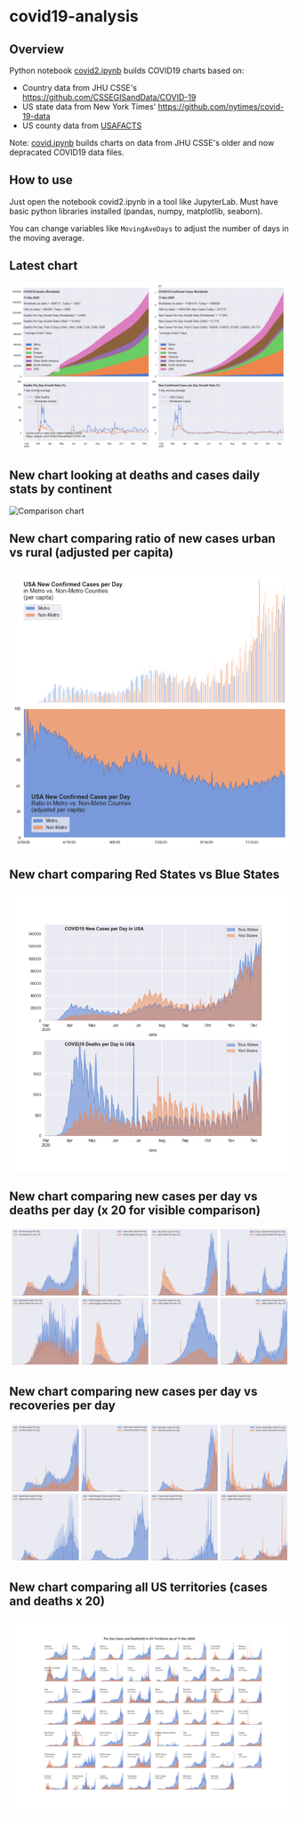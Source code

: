 # covid19-analysis

## Overview
Python notebook [covid2.ipynb](https://github.com/danlaw/covid19-analysis/blob/master/covid2.ipynb) builds COVID19 charts based on:
* Country data from JHU CSSE's https://github.com/CSSEGISandData/COVID-19
* US state data from New York Times' https://github.com/nytimes/covid-19-data
* US county data from [USAFACTS](https://usafacts.org/visualizations/coronavirus-covid-19-spread-map/)

Note: [covid.ipynb](https://github.com/danlaw/covid19-analysis/blob/master/covid.ipynb) builds charts on data from JHU CSSE's older and now depracated COVID19 data files.

## How to use
Just open the notebook covid2.ipynb in a tool like JupyterLab. Must have basic python libraries installed (pandas, numpy, matplotlib, seaborn).

You can change variables like ``MovingAveDays`` to adjust the number of days in the moving average.

## Latest chart
![Latest chart](charts/20201211-covid19-chart.png)

## New chart looking at deaths and cases daily stats by continent
![Comparison chart](charts/20201211-covid20-chart-perday.png)

## New chart comparing ratio of new cases urban vs rural (adjusted per capita)
![Urban rural per capita chart](charts/20201211-US-counties-urban-vs-rural-per-capita.png)

## New chart comparing Red States vs Blue States
![Red vs Blue chart](charts/20201211-compare-daily-red-vs-blue-states.png)

## New chart comparing new cases per day vs deaths per day (x 20 for visible comparison)
![Comparison chart](charts/20201211-comparison-chart.png)

## New chart comparing new cases per day vs recoveries per day
![Recovery chart](charts/20201211-comparison-recovery-chart.png)

## New chart comparing all US territories (cases and deaths x 20)
![Territories chart](charts/20201211-compare-US-territories.png)

